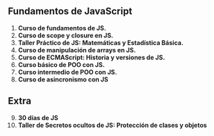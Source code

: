 ## Fundamentos de JavaScript
1. **Curso de fundamentos de JS.**
2. **Curso de scope y closure en JS.**
3. **Taller Práctico de JS: Matemáticas y Estadística Básica.**
4. **Curso de manipulación de arrays en JS.**
5. **Curso de ECMAScript: Historia y versiones de JS.**
6. **Curso básico de POO con JS.**
7. **Curso intermedio de POO con JS.**
8. **Curso de asincronismo con JS**

## Extra
9. **30 días de JS**
10. **Taller de Secretos ocultos de JS: Protección de clases y objetos**

